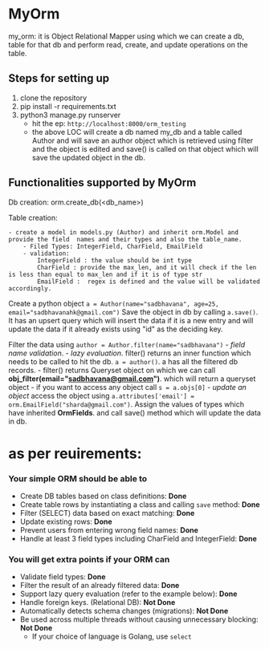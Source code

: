 # MyOrm

my_orm: it is Object Relational Mapper using which we can create a db, table for that db and perform read, create, and update operations on the table.

## Steps for setting up
1. clone the repository
2. pip install -r requirements.txt
3. python3 manage.py runserver
    - hit the ep: ```http://localhost:8000/orm_testing```
    - the above LOC will create a db named my_db and a table called Author and will save an author object which is retrieved using filter and the object is edited and save() is called on that object which will save the updated object in the db.


## Functionalities supported by MyOrm
Db creation: orm.create_db(<db_name>)

Table creation: 

    - create a model in models.py (Author) and inherit orm.Model and provide the field  names and their types and also the table_name.
        - Filed Types: IntegerField, CharField, EmailField
        - validation: 
            IntegerField : the value should be int type
            CharField : provide the max_len, and it will check if the len is less than equal to max_len and if it is of type str
            EmailField :  regex is defined and the value will be validated accordingly.

Create a python object 
```a = Author(name="sadbhavana", age=25, email="sadbhavanahk@gmail.com")```
Save the object in db by calling ```a.save()```. It has an upsert query which will insert the data if it is a new entry and will update the data if it already exists using "id" as the deciding key.

Filter the data using ```author = Author.filter(name="sadbhavana")```
    - *field name validation*.
    - *lazy evaluation*. filter() returns an inner function which needs to be called to hit the db.  ```a = author()```. a has all the filtered db records.
    - filter() returns Queryset object on which we can call **obj_filter(email="sadbhavana@gmail.com")**. which will return a queryset object
    - if you want to access any object call ```s = a.objs[0]```
    - *update an object* access the object using ``` a.attributes['email'] = orm.EmailField("sharda@gmail.com") ```. Assign the values of types which have inherited **OrmFields**. and call save() method which will update the data in db.




# as per reuirements:
### Your simple ORM should be able to

- Create DB tables based on class definitions: **Done**
- Create table rows by instantiating a class and calling `save` method: **Done**
- Filter (SELECT) data based on exact matching: **Done**
- Update existing rows: **Done**
- Prevent users from entering wrong field names: **Done**
- Handle at least 3 field types including CharField and IntegerField: **Done**

### You will get extra points if your ORM can

- Validate field types: **Done**
- Filter the result of an already filtered data: **Done**
- Support lazy query evaluation (refer to the example below): **Done**
- Handle foreign keys. (Relational DB): **Not Done**
- Automatically detects schema changes (migrations): **Not Done**
- Be used across multiple threads without causing unnecessary blocking: **Not Done**
    - If your choice of language is Golang, use `select`